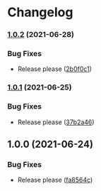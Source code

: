 # Changelog

### [1.0.2](https://www.github.com/jmagnusson/deploy-helm-gke-action/compare/v1.0.1...v1.0.2) (2021-06-28)


### Bug Fixes

* Release please ([2b0f0c1](https://www.github.com/jmagnusson/deploy-helm-gke-action/commit/2b0f0c12f3cbe74c6a5ef5ee1ddb8357676e1b47))

### [1.0.1](https://www.github.com/jmagnusson/deploy-helm-gke-action/compare/v1.0.0...v1.0.1) (2021-06-25)


### Bug Fixes

* Release please ([37b2a46](https://www.github.com/jmagnusson/deploy-helm-gke-action/commit/37b2a460de97f8ef3feac767ebcf5c312653ec69))

## 1.0.0 (2021-06-24)


### Bug Fixes

* Release please ([fa8564c](https://www.github.com/jmagnusson/deploy-helm-gke-action/commit/fa8564cd6cef422b80b86dd0eaf7eed11ee788a7))
